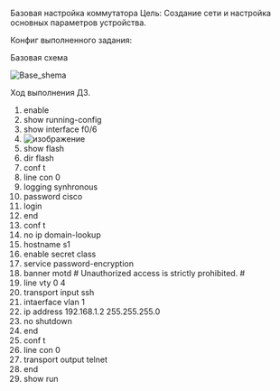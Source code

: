 Базовая настройка коммутатора
Цель:
Создание сети и настройка основных параметров устройства.

Конфиг выполненного задания:

Базовая схема

![Base_shema](https://user-images.githubusercontent.com/84719218/153394318-2546512e-c22a-43e1-a538-03ca255b2875.png)

Ход выполнения ДЗ.

1. enable
2. show running-config
3. show interface f0/6
4. ![изображение](https://user-images.githubusercontent.com/84719218/153824640-cba0117f-87e1-4a8d-81fa-e700a1a3928a.png)
5. show flash
6. dir flash
7. conf t
8. line con 0
9. logging synhronous
10. password cisco
11. login
12. end
13. conf t
14. no ip domain-lookup
15. hostname s1
16. enable secret class
17. service password-encryption
18. banner motd # Unauthorized access is strictly prohibited. #
19. line vty 0 4
20. transport input ssh
21. intaerface vlan 1
22. ip address 192.168.1.2 255.255.255.0
23. no shutdown
24. end
25. conf t
26. line con 0
27. transport output telnet
28. end
29. show run
